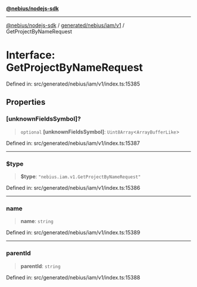 [**@nebius/nodejs-sdk**](../../../../../README.md)

***

[@nebius/nodejs-sdk](../../../../../README.md) / [generated/nebius/iam/v1](../README.md) / GetProjectByNameRequest

# Interface: GetProjectByNameRequest

Defined in: src/generated/nebius/iam/v1/index.ts:15385

## Properties

### \[unknownFieldsSymbol\]?

> `optional` **\[unknownFieldsSymbol\]**: `Uint8Array`\<`ArrayBufferLike`\>

Defined in: src/generated/nebius/iam/v1/index.ts:15387

***

### $type

> **$type**: `"nebius.iam.v1.GetProjectByNameRequest"`

Defined in: src/generated/nebius/iam/v1/index.ts:15386

***

### name

> **name**: `string`

Defined in: src/generated/nebius/iam/v1/index.ts:15389

***

### parentId

> **parentId**: `string`

Defined in: src/generated/nebius/iam/v1/index.ts:15388

